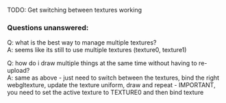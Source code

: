 TODO:
Get switching between textures working


### Questions unanswered:  
Q: what is the best way to manage multiple textures?  
A: seems like its still to use multiple textures (texture0, texture1)  

Q: how do i draw multiple things at the same time without having to re-upload?  
A: same as above - just need to switch between the textures, bind the right webgltexture, update the texture uniform, draw and repeat
    - IMPORTANT, you need to set the active texture to TEXTURE0 and then bind texture